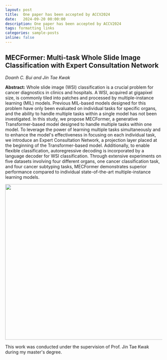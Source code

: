 ```yaml
---
layout: post
title:  One paper has been accepted by ACCV2024
date:   2024-09-20 00:00:00
description: One paper has been accepted by ACCV2024
tags: formatting links
categories: sample-posts
inline: false
---
```


## MECFormer: Multi-task Whole Slide Image Classification with Expert Consultation Network
*Doanh C. Bui and Jin Tae Kwak*

**Abstract:** Whole slide image (WSI) classification is a crucial problem for cancer diagnostics in clinics and hospitals. A WSI, acquired at gigapixel size, is commonly tiled into patches and processed by multiple-instance learning (MIL) models. Previous MIL-based models designed for this problem have only been evaluated on individual tasks for specific organs, and the ability to handle multiple tasks within a single model has not been investigated. In this study, we propose MECFormer, a generative Transformer-based model designed to handle multiple tasks within one model. To leverage the power of learning multiple tasks simultaneously and to enhance the model's effectiveness in focusing on each individual task, we introduce an Expert Consultation Network, a projection layer placed at the beginning of the Transformer-based model. Additionally, to enable flexible classification, autoregressive decoding is incorporated by a language decoder for WSI classification. Through extensive experiments on five datasets involving four different organs, one cancer classification task, and four cancer subtyping tasks, MECFormer demonstrates superior performance compared to individual state-of-the-art multiple-instance learning models.

<img src="https://caodoanh2001.github.io/assets/img/mecformer.png" data-canonical-src="https://caodoanh2001.github.io/assets/img/mecformer.png" width="750" height="500" />

This work was conducted under the supervision of Prof. Jin Tae Kwak during my master's degree.
